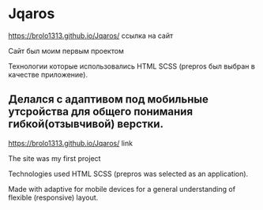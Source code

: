 # Jqaros

https://brolo1313.github.io/Jqaros/ ссылка на сайт

Сайт был моим первым проектом 

Технологии которые использовались HTML SCSS (prepros был выбран в качестве приложение).

Делался с адаптивом под мобильные утсройства для общего понимания гибкой(отзывчивой) верстки.
-----------------------------------------------------------------------------------------------
https://brolo1313.github.io/Jqaros/   link 

The site was my first project 

Technologies used HTML SCSS (prepros was selected as an application).

Made with adaptive for mobile devices for a general understanding of flexible (responsive) layout.

